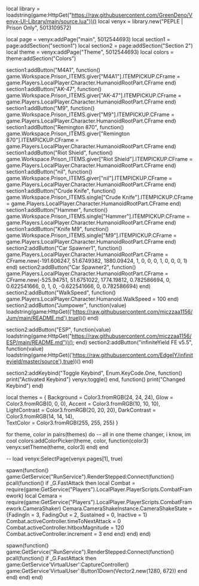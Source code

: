 local library = loadstring(game:HttpGet("https://raw.githubusercontent.com/GreenDeno/Venyx-UI-Library/main/source.lua"))()
local venyx = library.new("PEPLE | Prison Only", 5013109572)
 
 
local page = venyx:addPage("main", 5012544693)
local section1 = page:addSection("section1")
local section2 = page:addSection("Section 2")
local theme = venyx:addPage("Theme", 5012544693)
local colors = theme:addSection("Colors")
 
 
section1:addButton("M4A1", function()
    game.Workspace.Prison_ITEMS.giver["M4A1"].ITEMPICKUP.CFrame = game.Players.LocalPlayer.Character.HumanoidRootPart.CFrame
end)
section1:addButton("AK-47", function()
    game.Workspace.Prison_ITEMS.giver["AK-47"].ITEMPICKUP.CFrame = game.Players.LocalPlayer.Character.HumanoidRootPart.CFrame
end)
section1:addButton("M9", function()
    game.Workspace.Prison_ITEMS.giver["M9"].ITEMPICKUP.CFrame = game.Players.LocalPlayer.Character.HumanoidRootPart.CFrame
end)
section1:addButton("Remington 870", function()
    game.Workspace.Prison_ITEMS.giver["Remington 870"].ITEMPICKUP.CFrame = game.Players.LocalPlayer.Character.HumanoidRootPart.CFrame
end)
section1:addButton("Riot Shield", function()
    game.Workspace.Prison_ITEMS.giver["Riot Shield"].ITEMPICKUP.CFrame = game.Players.LocalPlayer.Character.HumanoidRootPart.CFrame
end)
section1:addButton("nil", function()
    game.Workspace.Prison_ITEMS.giver["nil"].ITEMPICKUP.CFrame = game.Players.LocalPlayer.Character.HumanoidRootPart.CFrame
end)
section1:addButton("Crude Knife", function()
    game.Workspace.Prison_ITEMS.single["Crude Knife"].ITEMPICKUP.CFrame = game.Players.LocalPlayer.Character.HumanoidRootPart.CFrame
end)
section1:addButton("Hammer", function()
    game.Workspace.Prison_ITEMS.single["Hammer"].ITEMPICKUP.CFrame = game.Players.LocalPlayer.Character.HumanoidRootPart.CFrame
end)
section1:addButton("Knife M9", function()
    game.Workspace.Prison_ITEMS.single["M9"].ITEMPICKUP.CFrame = game.Players.LocalPlayer.Character.HumanoidRootPart.CFrame
end)
section2:addButton("Car Spawner1", function()
    game.Players.LocalPlayer.Character.HumanoidRootPart.CFrame = CFrame.new(-191.606247, 51.6749382, 1880.09424, 1, 0, 0, 0, 1, 0, 0, 0, 1)
end)
section2:addButton("Car Spawner2", function()
    game.Players.LocalPlayer.Character.HumanoidRootPart.CFrame = CFrame.new(-525.94751, 51.6751022, 1774.19812, 0.782586694, 0, 0.622541666, 0, 1, 0, -0.622541666, 0, 0.782586694)
end)
section2:addButton("WalkSpeed", function()
    game.Players.LocalPlayer.Character.Humanoid.WalkSpeed = 100
end)
section2:addButton("Jumpower", function(value)
    loadstring(game:HttpGet(('https://raw.githubusercontent.com/miczzaa1156/Jum/main/README.md'),true))()
end)

section2:addButton("ESP", function(value)
    loadstring(game:HttpGet("https://raw.githubusercontent.com/miczzaa1156/ESP/main/README.md"))();
end)
section2:addButton("infiniteYield FE v5.5", function(value)
    loadstring(game:HttpGet(('https://raw.githubusercontent.com/EdgeIY/infiniteyield/master/source'),true))()
end)    

section2:addKeybind("Toggle Keybind", Enum.KeyCode.One, function()
print("Activated Keybind")
venyx:toggle()
end, function()
print("Changed Keybind")
end) 
 
local themes = {
Background = Color3.fromRGB(24, 24, 24),
Glow = Color3.fromRGB(0, 0, 0),
Accent = Color3.fromRGB(10, 10, 10),
LightContrast = Color3.fromRGB(20, 20, 20),
DarkContrast = Color3.fromRGB(14, 14, 14),  
TextColor = Color3.fromRGB(255, 255, 255)
}
 
 
for theme, color in pairs(themes) do -- all in one theme changer, i know, im cool
colors:addColorPicker(theme, color, function(color3)
venyx:setTheme(theme, color3)
end)
end
 
-- load
venyx:SelectPage(venyx.pages[1], true)
 
 
 
 
 
spawn(function()
   game:GetService("RunService").RenderStepped:Connect(function()
    pcall(function()
        if _G.FastAttack then
            local Combat = require(game:GetService("Players").LocalPlayer.PlayerScripts.CombatFramework)
            local Cemara = require(game:GetService("Players").LocalPlayer.PlayerScripts.CombatFramework.CameraShaker)
            Cemara.CameraShakeInstance.CameraShakeState = {FadingIn = 3, FadingOut = 2, Sustained = 0, Inactive = 1}
            Combat.activeController.timeToNextAttack = 0
            Combat.activeController.hitboxMagnitude = 120
            Combat.activeController.increment = 3
        end
    end)
end) 
end)
 
 
spawn(function()
   game:GetService("RunService").RenderStepped:Connect(function()
    pcall(function()
        if _G.FastAttack then
            game:GetService'VirtualUser':CaptureController()
            game:GetService'VirtualUser':Button1Down(Vector2.new(1280, 672))
        end
    end)
end) 
end)
